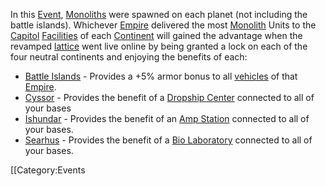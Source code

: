 In this [Event](Event.md), [Monoliths](../items/Monolith.md) were
spawned on each planet (not including the battle islands). Whichever
[Empire](../terminology/Empire.md) delivered the most
[Monolith](../items/Monolith.md) Units to the
[Capitol](../locations/Capitol.md) [Facilities](Facility.md) of each
[Continent](../locations/Continent.md) will gained the advantage when the
revamped [lattice](../terminology/Lattice.md) went live online by being granted
a lock on each of the four neutral continents and enjoying the benefits
of each:

- [Battle Islands](../locations/Battle_Islands.md) - Provides a +5% armor
  bonus to all [vehicles](../vehicles/Vehicle.md) of that
  [Empire](../terminology/Empire.md).
- [Cyssor](../locations/Cyssor.md) - Provides the benefit of a [Dropship
  Center](../locations/Dropship_Center.md) connected to all of your bases
- [Ishundar](../locations/Ishundar.md) - Provides the benefit of an [Amp
  Station](../locations/Amp_Station.md) connected to all of your bases.
- [Searhus](../locations/Searhus.md) - Provides the benefit of a [Bio
  Laboratory](../locations/Bio_Laboratory.md) connected to all of your
  bases.

\[\[Category:Events
